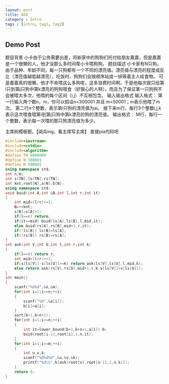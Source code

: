 ```yaml
---
layout: post
title: ASD 
category : Intro   
tags : [intro, tag1, tag2]
---
```


## Demo Post
&#x9898;&#x76EE;&#x80CC;&#x666F;
&#x5C0F;&#x5361;&#x7531;&#x4E8E;&#x516C;&#x52A1;&#x9700;&#x8981;&#x51FA;&#x5DEE;&#xFF0C;&#x5C06;&#x65B0;&#x5BB6;&#x4E2D;&#x7684;&#x72D7;&#x72D7;&#x4EEC;&#x6258;&#x4ED8;&#x7ED9;&#x670B;&#x53CB;&#x5609;&#x5609;&#xFF0C;&#x4F46;&#x662F;&#x5609;&#x5609;&#x662F;&#x4E00;&#x4E2A;&#x5F88;&#x61D2;&#x7684;&#x4EBA;&#xFF0C;&#x4ED6;&#x624D;&#x6CA1;&#x90A3;&#x4E48;&#x591A;&#x65F6;&#x95F4;&#x5E2E;&#x5C0F;&#x5361;&#x5582;&#x72D7;&#x72D7;&#x3002;
&#x9898;&#x76EE;&#x63CF;&#x8FF0;
&#x5C0F;&#x5361;&#x5BB6;&#x6709;N&#x53EA;&#x72D7;&#xFF0C;&#x7531;&#x4E8E;&#x54C1;&#x79CD;&#x3001;&#x5E74;&#x9F84;&#x4E0D;&#x540C;&#xFF0C;&#x6BCF;&#x4E00;&#x53EA;&#x72D7;&#x90FD;&#x6709;&#x4E00;&#x4E2A;&#x4E0D;&#x540C;&#x7684;&#x6F02;&#x4EAE;&#x503C;&#x3002;&#x6F02;&#x4EAE;&#x503C;&#x4E0E;&#x6F02;&#x4EAE;&#x7684;&#x7A0B;&#x5EA6;&#x6210;&#x53CD;&#x6BD4;&#xFF08;&#x6F02;&#x4EAE;&#x503C;&#x8D8A;&#x4F4E;&#x8D8A;&#x6F02;&#x4EAE;&#xFF09;&#xFF0C;&#x5403;&#x996D;&#x65F6;&#xFF0C;&#x72D7;&#x72D7;&#x4EEC;&#x4F1A;&#x6309;&#x987A;&#x5E8F;&#x7AD9;&#x6210;&#x4E00;&#x6392;&#x7B49;&#x7740;&#x4E3B;&#x4EBA;&#x7ED9;&#x98DF;&#x7269;&#x3002;
&#x53EF;&#x662F;&#x5609;&#x5609;&#x771F;&#x7684;&#x5F88;&#x61D2;&#xFF0C;&#x4ED6;&#x624D;&#x4E0D;&#x80AF;&#x5582;&#x8FD9;&#x4E48;&#x591A;&#x72D7;&#x5462;&#xFF0C;&#x8FD9;&#x591A;&#x6D6A;&#x8D39;&#x65F6;&#x95F4;&#x554A;&#xFF0C;&#x4E8E;&#x662F;&#x4ED6;&#x6BCF;&#x6B21;&#x5C31;&#x53EA;&#x7ED9;&#x7B2C;i&#x53EA;&#x5230;&#x7B2C;j&#x53EA;&#x72D7;&#x4E2D;&#x7B2C;k&#x6F02;&#x4EAE;&#x7684;&#x72D7;&#x72D7;&#x5582;&#x98DF;&#xFF08;&#x597D;&#x72E0;&#x5FC3;&#x7684;&#x4EBA;&#x554A;&#xFF09;&#x3002;&#x800C;&#x4E14;&#x4E3A;&#x4E86;&#x4FDD;&#x8BC1;&#x67D0;&#x4E00;&#x53EA;&#x72D7;&#x72D7;&#x4E0D;&#x4F1A;&#x88AB;&#x5582;&#x592A;&#x591A;&#x6B21;&#xFF0C;&#x4ED6;&#x5582;&#x7684;&#x6BCF;&#x4E2A;&#x533A;&#x95F4;&#xFF08;i,j&#xFF09;&#x4E0D;&#x4E92;&#x76F8;&#x5305;&#x542B;&#x3002;
&#x8F93;&#x5165;&#x8F93;&#x51FA;&#x683C;&#x5F0F;
&#x8F93;&#x5165;&#x683C;&#x5F0F;&#xFF1A;
&#x7B2C;&#x4E00;&#x884C;&#x8F93;&#x5165;&#x4E24;&#x4E2A;&#x6570;n&#xFF0C;m&#xFF0C;&#x4F60;&#x53EF;&#x4EE5;&#x5047;&#x8BBE;n<300001 &#x5E76;&#x4E14; m<50001&#xFF1B;m&#x8868;&#x793A;&#x4ED6;&#x5582;&#x4E86;m&#x6B21;&#x3002;
&#x7B2C;&#x4E8C;&#x884C;n&#x4E2A;&#x6574;&#x6570;&#xFF0C;&#x8868;&#x793A;&#x7B2C;i&#x53EA;&#x72D7;&#x7684;&#x6F02;&#x4EAE;&#x503C;&#x4E3A;ai&#x3002;
&#x63A5;&#x4E0B;&#x6765;m&#x884C;&#xFF0C;&#x6BCF;&#x884C;3&#x4E2A;&#x6574;&#x6570;i,j,k&#x8868;&#x793A;&#x8FD9;&#x6B21;&#x5582;&#x98DF;&#x5582;&#x7B2C;i&#x5230;&#x7B2C;j&#x53EA;&#x72D7;&#x4E2D;&#x7B2C;k&#x6F02;&#x4EAE;&#x7684;&#x72D7;&#x7684;&#x6F02;&#x4EAE;&#x503C;&#x3002;
&#x8F93;&#x51FA;&#x683C;&#x5F0F;&#xFF1A;
M&#x884C;&#xFF0C;&#x6BCF;&#x884C;&#x4E00;&#x4E2A;&#x6574;&#x6570;&#xFF0C;&#x8868;&#x793A;&#x6BCF;&#x4E00;&#x6B21;&#x5582;&#x7684;&#x90A3;&#x53EA;&#x72D7;&#x6F02;&#x4EAE;&#x503C;&#x4E3A;&#x591A;&#x5C11;&#x3002;

&#x4E3B;&#x5E2D;&#x6811;&#x6A21;&#x677F;&#x9898;&#xFF0C;&#x3010;&#x9605;&#x5175;ing&#xFF0C;&#x770B;&#x4E3B;&#x5E2D;&#x5199;&#x4E3B;&#x5E2D;&#x3011;
&#x76F4;&#x63A5;pia&#x4EE3;&#x7801;&#x5427; 
```cpp 
#include<iostream>
#include<cstdio>
#include<algorithm>
#define TN 9000000
#define N 300001
#define M 500001
using namespace std;
int n,m;
int s[TN],ls[TN],rs[TN];
int knt,root[N],a[N],b[N];
using namespace std;
void buid(int A,int &B,int l,int r,int it)
{
	int mid=(l+r)>>1;
	B=++knt;
	s[B]=s[A]+1;
	if(l==r) return;
	if(it<=mid)	buid(ls[A],ls[B],l,mid,it);
	else buid(rs[A],rs[B],mid+1,r,it);
	if(!ls[B]) ls[B]=ls[A];
	if(!rs[B]) rs[B]=rs[A];
}
int ask(int V,int U,int l,int r,int k)
{
	if(l==r) return r;
	int mid=(l+r)>>1;
	if(s[ls[V]]-s[ls[U]]>=k) return ask(ls[V],ls[U],l,mid,k);
	else return ask(rs[V],rs[U],mid+1,r,k-s[ls[V]]+s[ls[U]]);
}
int main()
{
	scanf("%d%d",&n,&m);
	for(int i=1;i<=n;++i)
	{
		scanf("%d",&a[i]);
		b[i]=a[i];
	}
	sort(b+1,b+n+1);
	for(int i=1;i<=n;++i)
	{
		int it=lower_bound(b+1,b+n+1,a[i])-b;
		buid(root[i-1],root[i],1,n,it);
	}
	for(int i=1;i<=m;++i)
	{
		int u,v,k;
		scanf("%d%d%d",&u,&v,&k);
		printf("%d\n",b[ask(root[v],root[u-1],1,n,k)]);
	}
	return 0;
}
```
